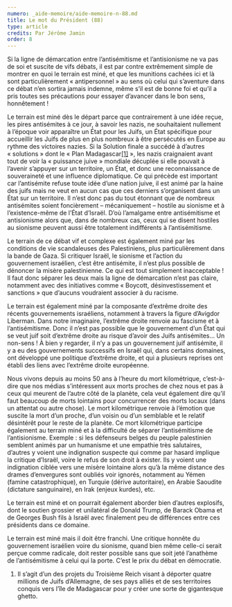 ```yaml
---
numero: _aide-memoire/aide-memoire-n-88.md
title: Le mot du Président (88)
type: article
credits: Par Jérôme Jamin
order: 8
---
```

Si la ligne de démarcation entre l’antisémitisme et l’antisionisme ne va pas de soi et suscite de vifs débats, il est par contre extrêmement simple de montrer en quoi le terrain est miné, et que les munitions cachées ici et là sont particulièrement « antipersonnel » au sens où celui qui s’aventure dans ce débat n’en sortira jamais indemne, même s’il est de bonne foi et qu’il a pris toutes ses précautions pour essayer d’avancer dans le bon sens, honnêtement !

Le terrain est miné dès le départ parce que contrairement à une idée reçue, les pires antisémites à ce jour, à savoir les nazis, ne souhaitaient nullement à l’époque voir apparaître un État pour les Juifs, un État spécifique pour accueillir les Juifs de plus en plus nombreux à être persécutés en Europe au rythme des victoires nazies. Si la Solution finale a succédé à d’autres « solutions » dont le « Plan Madagascar[[1]](#footnote-1) », les nazis craignaient avant tout de voir la « puissance juive » mondiale décuplée si elle pouvait à l’avenir s’appuyer sur un territoire, un État, et donc une reconnaissance de souveraineté et une influence diplomatique. Ce qui précède est important car l’antisémite refuse toute idée d’une nation juive, il est animé par la haine des juifs mais ne veut en aucun cas que ces derniers s’organisent dans un État sur un territoire. Il n’est donc pas du tout étonnant que de nombreux antisémites soient foncièrement – mécaniquement – hostile au sionisme et à l’existence-même de l’État d’Israël. D’où l’amalgame entre antisémitisme et antisionisme alors que, dans de nombreux cas, ceux qui se disent hostiles au sionisme peuvent aussi être totalement indifférents à l’antisémitisme.

Le terrain de ce débat vif et complexe est également miné par les conditions de vie scandaleuses des Palestiniens, plus particulièrement dans la bande de Gaza. Si critiquer Israël, le sionisme et l’action du gouvernement israélien, c’est être antisémite, il n’est plus possible de dénoncer la misère palestinienne. Ce qui est tout simplement inacceptable ! Il faut donc séparer les deux mais la ligne de démarcation n’est pas claire, notamment avec des initiatives comme « Boycott, désinvestissement et sanctions » que d’aucuns voudraient associer à du racisme.

Le terrain est également miné par la composante d’extrême droite des récents gouvernements israéliens, notamment à travers la figure d’Avigdor Liberman. Dans notre imaginaire, l’extrême droite renvoie au fascisme et à l’antisémitisme. Donc il n’est pas possible que le gouvernement d’un État qui se veut juif soit d’extrême droite au risque d’avoir des Juifs antisémites... Un non-sens ! À bien y regarder, il n’y a pas un gouvernement juif antisémite, il y a eu des gouvernements successifs en Israël qui, dans certains domaines, ont développé une politique d’extrême droite, et qui a plusieurs reprises ont établi des liens avec l’extrême droite européenne.

Nous vivons depuis au moins 50 ans à l’heure du mort kilométrique, c’est-à-dire que nos médias s’intéressent aux morts proches de chez nous et pas à ceux qui meurent de l’autre côté de la planète, cela veut également dire qu’il faut beaucoup de morts lointains pour concurrencer des morts locaux (dans un attentat ou autre chose). Le mort kilométrique renvoie à l’émotion que suscite la mort d’un proche, d’un voisin ou d’un semblable et le relatif désintérêt pour le reste de la planète. Ce mort kilométrique participe également au terrain miné et à la difficulté de séparer l’antisémitisme de l’antisionisme. Exemple : si les défenseurs belges du peuple palestinien semblent animés par un humanisme et une empathie très salutaires, d’autres y voient une indignation suspecte qui comme par hasard implique la critique d’Israël, voire le refus de son droit à exister. Ils y voient une indignation ciblée vers une misère lointaine alors qu’à la même distance des drames d’envergures sont oubliés voir ignorés, notamment au Yémen (famine catastrophique), en Turquie (dérive autoritaire), en Arabie Saoudite (dictature sanguinaire), en Irak (enjeux kurdes), etc. 

Le terrain est miné et on pourrait également aborder bien d’autres explosifs, dont le soutien grossier et unilatéral de Donald Trump, de Barack Obama et de Georges Bush fils à Israël avec finalement peu de différences entre ces présidents dans ce domaine. 

Le terrain est miné mais il doit être franchi. Une critique honnête du gouvernement israélien voire du sionisme, quand bien même celle-ci serait perçue comme radicale, doit rester possible sans que soit jeté l’anathème de l’antisémitisme à celui qui la porte. C’est le prix du débat en démocratie.

1. Il s’agit d’un des projets du Troisième Reich visant à déporter quatre millions de Juifs d’Allemagne, de ses pays alliés et de ses territoires conquis vers l’île de Madagascar pour y créer une sorte de gigantesque ghetto.
